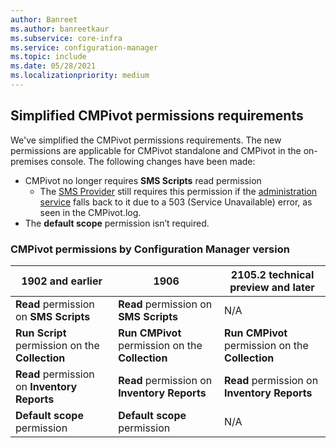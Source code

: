 ```yaml
---
author: Banreet
ms.author: banreetkaur
ms.subservice: core-infra
ms.service: configuration-manager
ms.topic: include
ms.date: 05/28/2021
ms.localizationpriority: medium
---
```


## <a name="bkmk_cmpivot"></a> Simplified CMPivot permissions requirements
<!--7898885-->
We've simplified the CMPivot permissions requirements. The new permissions are applicable for CMPivot standalone and CMPivot in the on-premises console. The following changes have been made:
- CMPivot no longer requires **SMS Scripts** read permission
   - The [SMS Provider](../../../../plan-design/hierarchy/plan-for-the-sms-provider.md) still requires this permission if the [administration service](../../../../../develop/adminservice/overview.md) falls back to it due to a 503 (Service Unavailable) error, as seen in the CMPivot.log.
- The **default scope** permission isn’t required.

### CMPivot permissions by Configuration Manager version

|1902 and earlier|1906|2105.2 technical preview and later|
|---|---|---|
|**Read** permission on **SMS Scripts**|**Read** permission on **SMS Scripts**|N/A|
|**Run Script** permission on the **Collection**|**Run CMPivot** permission on the **Collection**|**Run CMPivot** permission on the **Collection**|
|**Read** permission on **Inventory Reports**|**Read** permission on **Inventory Reports**|**Read** permission on **Inventory Reports**|
|**Default scope** permission|**Default scope** permission|N/A|
